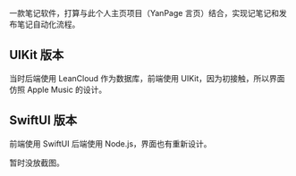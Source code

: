 一款笔记软件，打算与此个人主页项目（YanPage 言页）结合，实现记笔记和发布笔记自动化流程。

## UIKit 版本

当时后端使用 LeanCloud 作为数据库，前端使用 UIKit，因为初接触，所以界面仿照 Apple Music 的设计。

## SwiftUI 版本

前端使用 SwiftUI 后端使用 Node.js，界面也有重新设计。

暂时没放截图。